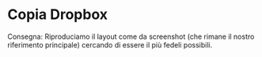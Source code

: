 Copia Dropbox
===
Consegna:
Riproduciamo il layout come da screenshot (che rimane il nostro riferimento principale) cercando di essere il più fedeli possibili.
